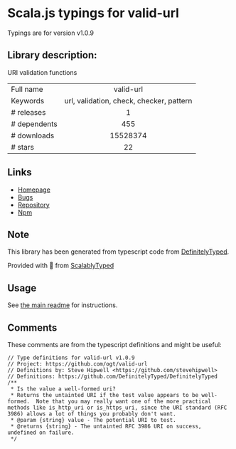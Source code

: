 
# Scala.js typings for valid-url

Typings are for version v1.0.9

## Library description:
URI validation functions

|                    |                 |
| ------------------ | :-------------: |
| Full name          | valid-url |
| Keywords           | url, validation, check, checker, pattern |
| # releases         | 1 |
| # dependents       | 455 |
| # downloads        | 15528374 |
| # stars            | 22 |

## Links
- [Homepage](https://github.com/ogt/valid-url#readme)
- [Bugs](https://github.com/ogt/valid-url/issues)
- [Repository](https://github.com/ogt/valid-url)
- [Npm](https://www.npmjs.com/package/valid-url)
    


## Note
This library has been generated from typescript code from [DefinitelyTyped](https://definitelytyped.org).

Provided with :purple_heart: from [ScalablyTyped](https://github.com/oyvindberg/ScalablyTyped)

## Usage
See [the main readme](../../readme.md) for instructions.

## Comments

These comments are from the typescript definitions and might be useful:
```
// Type definitions for valid-url v1.0.9
// Project: https://github.com/ogt/valid-url
// Definitions by: Steve Hipwell <https://github.com/stevehipwell>
// Definitions: https://github.com/DefinitelyTyped/DefinitelyTyped
/**
 * Is the value a well-formed uri?
 * Returns the untainted URI if the test value appears to be well-formed.  Note that you may really want one of the more practical methods like is_http_uri or is_https_uri, since the URI standard (RFC 3986) allows a lot of things you probably don't want.
 * @param {string} value - The potential URI to test.
 * @returns {string} - The untainted RFC 3986 URI on success, undefined on failure.
 */

```

